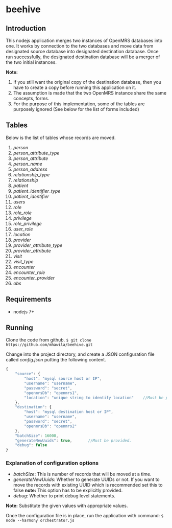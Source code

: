 # beehive

## Introduction
This nodejs application merges two instances of OpenMRS databases into one. It
works by connection to the two databases and move data from designated source
database into designated destination database. Once run successfully, the
designated destination database will be a merger of the two initial instances.

**Note:**
1. If you still want the original copy of the destination database, then
   you have to create a copy before running this application on it.
2. The assumption is made that the two OpenMRS instance share the same
    concepts, forms.
3. For the purpose of this implementation, some of the tables are purposely ignored
   (See below for the list of forms included)

## Tables
Below is the list of tables whose records are moved.
1. *person*
2. *person_attribute_type*
3. *person_attribute*
4. *person_name*
5. *person_address*
6. *relationship_type*
7. *relationship*
8. *patient*
9. *patient_identifier_type*
10. *patient_identifier*
11. *users*
12. *role*
13. *role_role*
14. *privilege*
15. *role_privilege*
16. *user_role*
17. *location*
18. *provider*
19. *provider_attribute_type*
20. *provider_attribute*
21. *visit*
22. *visit_type*
23. *encounter*
24. *encounter_role*
25. *encounter_provider*
26. *obs*

## Requirements
* nodejs 7+

## Running
Clone the code from github.
`$ git clone https://github.com/mhawila/beehive.git`

Change into the project directory, and create a JSON configuration file called
*config.json* putting the following content.
```javascript
{
    "source": {
        "host": "mysql source host or IP",
        "username": "username",
        "password": "secret",
        "openmrsDb": "openmrs1",
        "location": "unique string to identify location"    //Must be provided.
    },
    "destination": {
        "host": "mysql destination host or IP",
        "username": "username",
        "password": "secret",
        "openmrsDb": "openmrs2"
    },
    "batchSize": 16000,
    "generateNewUuids": true,       //Must be provided.
    "debug": false
}
```
### Explanation of configuration options
* _batchSize_: This is number of records that will be moved at a time.
* _generateNewUuids_: Whether to generate UUIDs or not. If you want to move the
               records with existing UUID which is recommended set this to false
               **note:** This option has to be explicitly provided.
* _debug_: Whether to print debug level statements.

**Note:** Substitute the given values with appropriate values.

Once the configuration file is in place, run the application with command:
`$ node --harmony orchestrator.js`
